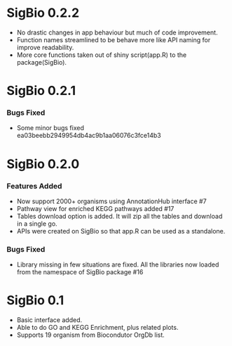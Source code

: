 # SigBio 0.2.2

* No drastic changes in app behaviour but much of code improvement.
* Function names streamlined to be behave more like API naming for improve readability.
* More core functions taken out of shiny script(app.R) to the package(SigBio).

# SigBio 0.2.1

### Bugs Fixed
* Some minor bugs fixed ea03beebb2949954db4ac9b1aa06076c3fce14b3

# SigBio 0.2.0

### Features Added
* Now support 2000+ organisms using AnnotationHub interface #7
* Pathway view for enriched KEGG pathways added #17 
* Tables download option is added. It will zip all the tables and download in a single go.
* APIs were created on SigBio so that app.R can be used as a standalone.

### Bugs Fixed
* Library missing in few situations are fixed. All the libraries now loaded from the namespace of SigBio package #16 

# SigBio 0.1

* Basic interface added.
* Able to do GO and KEGG Enrichment, plus related plots.
* Supports 19 organism from Biocondutor OrgDb list.
